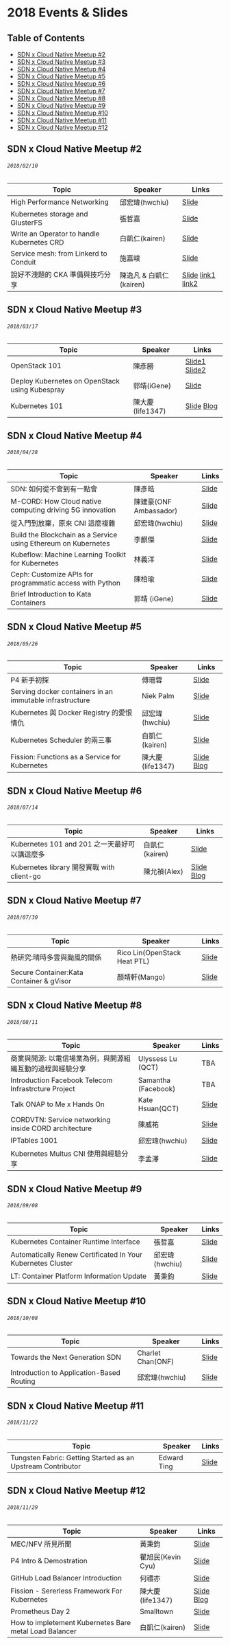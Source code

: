 # 2018 Events & Slides

## Table of Contents

- [SDN x Cloud Native Meetup #2](#sdn-x-cloud-native-meetup-2)
- [SDN x Cloud Native Meetup #3](#sdn-x-cloud-native-meetup-3)
- [SDN x Cloud Native Meetup #4](#sdn-x-cloud-native-meetup-4)
- [SDN x Cloud Native Meetup #5](#sdn-x-cloud-native-meetup-5)
- [SDN x Cloud Native Meetup #6](#sdn-x-cloud-native-meetup-6)
- [SDN x Cloud Native Meetup #7](#sdn-x-cloud-native-meetup-7)
- [SDN x Cloud Native Meetup #8](#sdn-x-cloud-native-meetup-8)
- [SDN x Cloud Native Meetup #9](#sdn-x-cloud-native-meetup-9)
- [SDN x Cloud Native Meetup #10](#sdn-x-cloud-native-meetup-10)
- [SDN x Cloud Native Meetup #11](#sdn-x-cloud-native-meetup-11)
- [SDN x Cloud Native Meetup #12](#sdn-x-cloud-native-meetup-12)

## SDN x Cloud Native Meetup #2
###### `2018/02/10`

| Topic       | Speaker        | Links |
|-------------|----------------|--------------|
| High Performance Networking | 邱宏瑋(hwchiu) | [Slide](https://goo.gl/VBvk49)|
| Kubernetes storage and GlusterFS | 張哲嘉 | [Slide](https://goo.gl/zfj2Ha)|
| Write an Operator to handle Kubernetes CRD | 白凱仁(kairen) | [Slide](https://speakerdeck.com/kairen/write-an-operator-to-handle-crd)|
| Service mesh: from Linkerd to Conduit | 施嘉峻 | [Slide](https://goo.gl/8KAzUw)|
| 說好不洩題的 CKA 準備與技巧分享 | 陳逸凡 & 白凱仁(kairen) | [Slide](https://goo.gl/JtfKbT) [link1](https://goo.gl/nspx7C) [link2](https://goo.gl/GKKo1H)|

## SDN x Cloud Native Meetup #3
###### `2018/03/17`

| Topic       | Speaker        | Links |
|-------------|----------------|--------------|
| OpenStack 101 | 陳彥勝 | [Slide1](https://goo.gl/CqhEF2) [Slide2](https://goo.gl/1dYTqY) |
| Deploy Kubernetes on OpenStack using Kubespray | 郭靖(iGene) | [Slide](https://goo.gl/UFvvHZ)|
| Kubernetes 101 | 陳大慶(life1347) | [Slide](https://goo.gl/YpFFsj) [Blog](https://tachingchen.com/tw/) |

## SDN x Cloud Native Meetup #4
###### `2018/04/28`

| Topic       | Speaker        | Links |
|-------------|----------------|--------------|
| SDN: 如何從不會到有一點會 | 陳彥皓 | [Slide](https://goo.gl/dgKVtE)|
| M-CORD: How Cloud native computing driving 5G innovation | 陳建豪(ONF Ambassador) | [Slide](https://goo.gl/JVBrr3)|
| 從入門到放棄，原來 CNI 這麼複雜 | 邱宏瑋(hwchiu) | [Slide](https://goo.gl/3AAC91)|
| Build the Blockchain as a Service  using Ethereum on Kubernetes | 李麒傑 | [Slide](https://goo.gl/sQM1hs)|
| Kubeflow: Machine Learning Toolkit for Kubernetes | 林義洋 | [Slide](https://goo.gl/F67BJk) |
| Ceph: Customize APIs for programmatic access with Python | 陳柏瑜 | [Slide](https://goo.gl/4SMYch)|
| Brief Introduction to Kata Containers | 郭靖 (iGene) | [Slide](https://goo.gl/CypFdB)|

## SDN x Cloud Native Meetup #5
###### `2018/05/26`

| Topic       | Speaker        | Links |
|-------------|----------------|--------------|
| P4 新手初探 | 傅珊蓉 | [Slide](http://bit.ly/p4cntug)|
| Serving docker containers in an immutable infrastructure | Niek Palm | [Slide](http://bit.ly/p4cntug)|
| Kubernetes 與 Docker Registry 的愛恨情仇 | 邱宏瑋(hwchiu) | [Slide](https://goo.gl/pjnzZJ)|
| Kubernetes Scheduler 的兩三事 | 白凱仁(kairen) | [Slide](https://speakerdeck.com/kairen/kubernetes-scheduler-liang-san-shi)|
| Fission: Functions as a Service for Kubernetes | 陳大慶(life1347) | [Slide](http://bit.ly/2xm7JCu) [Blog](https://tachingchen.com/tw/)|

## SDN x Cloud Native Meetup #6
###### `2018/07/14`

| Topic       | Speaker        | Links |
|-------------|----------------|--------------|
| Kubernetes 101 and 201 之一天最好可以講這麼多 | 白凱仁(kairen) | [Slide](https://speakerdeck.com/kairen/cntug-kubernetes-workshop)|
| Kubernetes library 開發實戰 with client-go | 陳允禎(Alex) | [Slide](https://bit.ly/2ujRPVl) [Blog](http://blog.yunchen.tw/)|

## SDN x Cloud Native Meetup #7
###### `2018/07/30`

| Topic       | Speaker        | Links |
|-------------|----------------|--------------|
| 熱研究:晴時多雲與颱風的關係 | Rico Lin(OpenStack Heat PTL) | [Slide](http://bit.ly/2M23f6Q)|
| Secure Container:Kata Container & gVisor | 顏靖軒(Mango) | [Slide](http://bit.ly/2Aqbs3m)|

## SDN x Cloud Native Meetup #8
###### `2018/08/11`

| Topic       | Speaker        | Links |
|-------------|----------------|--------------|
| 商業與開源: 以電信場業為例，與開源組織互動的過程與經驗分享 | Ulyssess Lu (QCT) | TBA |
| Introduction Facebook Telecom Infrastrcture Project | Samantha (Facebook) | TBA |
| Talk ONAP to Me x Hands On | Kate Hsuan(QCT) | [Slide](https://goo.gl/Y4S6ho) |
| CORDVTN: Service networking inside CORD architecture | 陳威祐 | [Slide](https://www.slideshare.net/aweimeow/)|
| IPTables 1001 | 邱宏瑋(hwchiu) | [Slide](https://www.slideshare.net/hongweiqiu/iptables-101-bottomup)|
| Kubernetes Multus CNI 使用與經驗分享 | 李孟澤 | [Slide](http://bit.ly/2Ou1jFs)|

## SDN x Cloud Native Meetup #9
###### `2018/09/08`

| Topic       | Speaker        | Links |
|-------------|----------------|--------------|
| Kubernetes Container Runtime Interface | 張哲嘉 | [Slide](https://www.slideshare.net/CheChiaChang/presentation-119161609)|
| Automatically Renew Certificated In Your Kubernetes Cluster | 邱宏瑋(hwchiu) | [Slide](https://bit.ly/2OlaPyz)|
| LT: Container Platform Information Update | 黃秉鈞 | [Slide](https://speakerdeck.com/pichuang/lt-container-platform-information-update)|

## SDN x Cloud Native Meetup #10
###### `2018/10/08`

| Topic       | Speaker        | Links |
|-------------|----------------|--------------|
| Towards the Next Generation SDN | Charlet Chan(ONF) | [Slide](https://drive.google.com/open?id=1iiSDf_581TVfi0hZXANa-k1gPIg4DNJfsoyEdX3s3bA)|
| Introduction to Application-Based Routing | 邱宏瑋(hwchiu) | [Slide](https://www.slideshare.net/hongweiqiu/applicationbased-routing)|

## SDN x Cloud Native Meetup #11
###### `2018/11/22`

| Topic       | Speaker        | Links |
|-------------|----------------|--------------|
| Tungsten Fabric: Getting Started as an Upstream Contributor | Edward Ting | [Slide](https://speakerdeck.com/pichuang/getting-started-as-an-upstream-contributior)|

## SDN x Cloud Native Meetup #12
###### `2018/11/29`

| Topic       | Speaker        | Links |
|-------------|----------------|--------------|
| MEC/NFV 所見所聞 | 黃秉鈞 | [Slide](https://speakerdeck.com/pichuang/nfv-20181208)|
| P4 Intro & Demostration | 瞿旭民(Kevin Cyu) | [Slide](https://bit.ly/p4_20181208)|
| GitHub Load Balancer Introduction | 何禮亦 | [Slide](https://drive.google.com/file/d/1G13yVnxDlsM9nWhLyr-qkht3WWArDHHR/view?fbclid=IwAR3sjW_XM-ehdvZrIkXUck00A8PBsavTPSvt2fwSlc0Si6HrruBjABxcId4)|
| Fission - Sererless Framework For Kubernetes | 陳大慶(life1347) | [Slide](https://tachingchen.com/tw/blog/fission-serverless-framework-for-kubernetes-gcpug-41) [Blog](https://tachingchen.com/tw/)|
| Prometheus Day 2 | Smalltown | [Slide](https://www.slideshare.net/smalltown20110306/cloud-native-tw-ug-prometheus-day-2)|
| How to impletement Kubernetes Bare metal Load Balancer | 白凱仁(kairen) | [Slide](https://speakerdeck.com/kairen/how-to-impletement-kubernetes-bare-metal-load-balancer)|
